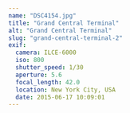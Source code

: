 ```yaml
---
name: "DSC4154.jpg"
title: "Grand Central Terminal"
alt: "Grand Central Terminal"
slug: "grand-central-terminal-2"
exif:
  camera: ILCE-6000
  iso: 800
  shutter_speed: 1/30
  aperture: 5.6
  focal_length: 42.0
  location: New York City, USA
  date: 2015-06-17 10:09:01
---
```

